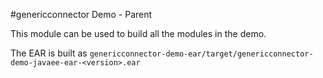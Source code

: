 #genericconnector Demo - Parent

This module can be used to build all the modules in the demo.

The EAR is built as `genericconnector-demo-ear/target/genericconnector-demo-javaee-ear-<version>.ear`
